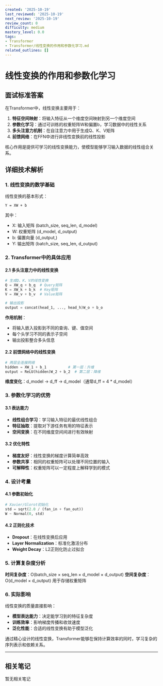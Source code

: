 ```yaml
---
created: '2025-10-19'
last_reviewed: '2025-10-19'
next_review: '2025-10-19'
review_count: 0
difficulty: medium
mastery_level: 0.0
tags:
- Transformer
- Transformer/线性变换的作用和参数化学习.md
related_outlines: []
---
```


# 线性变换的作用和参数化学习

## 面试标准答案

在Transformer中，线性变换主要用于：
1. **特征空间映射**：将输入特征从一个维度空间映射到另一个维度空间
2. **参数化学习**：通过可训练的权重矩阵W和偏置b，学习数据中的线性关系
3. **多头注意力机制**：在自注意力中用于生成Q、K、V矩阵
4. **前馈网络**：在FFN中进行非线性变换前的线性投影

核心作用是提供可学习的线性变换能力，使模型能够学习输入数据的线性组合关系。

## 详细技术解析

### 1. 线性变换的数学基础

线性变换的基本形式：
```
Y = XW + b
```
其中：
- X: 输入矩阵 (batch_size, seq_len, d_model)
- W: 权重矩阵 (d_model, d_output)  
- b: 偏置向量 (d_output,)
- Y: 输出矩阵 (batch_size, seq_len, d_output)

### 2. Transformer中的具体应用

#### 2.1 多头注意力中的线性变换
```python
# 生成Q、K、V的线性变换
Q = XW_q + b_q  # Query矩阵
K = XW_k + b_k  # Key矩阵  
V = XW_v + b_v  # Value矩阵

# 输出投影
output = concat(head_1, ..., head_h)W_o + b_o
```

**作用机制**：
- 将输入嵌入投影到不同的查询、键、值空间
- 每个头学习不同的表示子空间
- 输出投影整合多头信息

#### 2.2 前馈网络中的线性变换
```python
# 两层全连接网络
hidden = XW_1 + b_1          # 第一层：升维
output = ReLU(hidden)W_2 + b_2  # 第二层：降维
```

**维度变化**：d_model → d_ff → d_model（通常d_ff = 4 * d_model）

### 3. 参数化学习的优势

#### 3.1 表达能力
- **线性组合学习**：学习输入特征的最优线性组合
- **特征抽取**：提取对下游任务有用的特征表示
- **空间变换**：在不同维度空间间进行有效映射

#### 3.2 优化特性
- **梯度友好**：线性变换的梯度计算简单高效
- **参数共享**：相同的权重矩阵可以处理不同位置的输入
- **可解释性**：权重矩阵可以一定程度上解释学到的模式

### 4. 设计考量

#### 4.1 参数初始化
```python
# Xavier/Glorot初始化
std = sqrt(2.0 / (fan_in + fan_out))
W ~ Normal(0, std)
```

#### 4.2 正则化技术
- **Dropout**：在线性变换后应用
- **Layer Normalization**：标准化激活分布
- **Weight Decay**：L2正则化防止过拟合

### 5. 计算复杂度分析

**时间复杂度**：O(batch_size × seq_len × d_model × d_output)
**空间复杂度**：O(d_model × d_output) 用于存储权重矩阵

### 6. 实际影响

线性变换的质量直接影响：
- **模型表达能力**：决定能学习到的特征复杂度
- **训练效率**：影响梯度传播和收敛速度  
- **泛化性能**：合适的线性变换有助于模型泛化

通过精心设计的线性变换，Transformer能够在保持计算效率的同时，学习复杂的序列表示和依赖关系。

---

## 相关笔记
<!-- 自动生成 -->

暂无相关笔记

